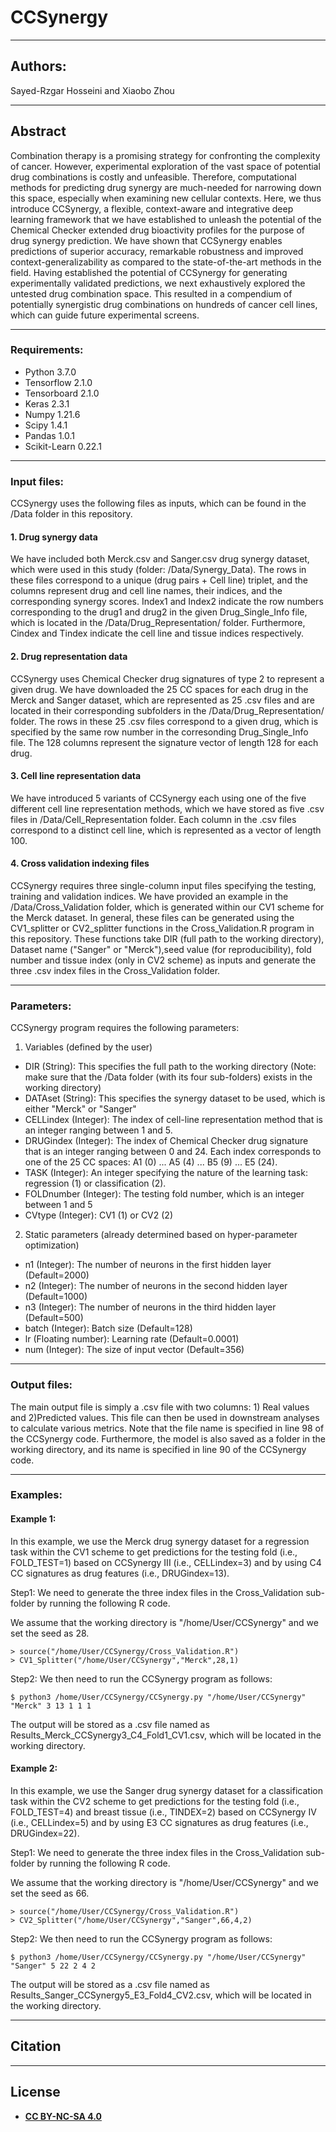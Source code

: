 # CCSynergy
---

## Authors:
Sayed-Rzgar Hosseini and Xiaobo Zhou

---


## Abstract
Combination therapy is a promising strategy for confronting the complexity of cancer. However, experimental exploration of the vast space of potential drug combinations is costly and unfeasible. Therefore, computational methods for predicting drug synergy are much-needed for narrowing down this space, especially when examining new cellular contexts. Here, we thus introduce CCSynergy, a flexible, context-aware and integrative deep learning framework that we have established to unleash the potential of the Chemical Checker extended drug bioactivity profiles for the purpose of drug synergy prediction. We have shown that CCSynergy enables predictions of superior accuracy, remarkable robustness and improved context-generalizability as compared to the state-of-the-art methods in the field. Having established the potential of CCSynergy for generating experimentally validated predictions, we next exhaustively explored the untested drug combination space. This resulted in a compendium of potentially synergistic drug combinations on hundreds of cancer cell lines, which can guide future experimental screens.

---
### Requirements:
- Python 3.7.0
- Tensorflow 2.1.0
- Tensorboard 2.1.0
- Keras 2.3.1
- Numpy 1.21.6 
- Scipy 1.4.1
- Pandas 1.0.1
- Scikit-Learn 0.22.1

---

### Input files:
CCSynergy uses the following files as inputs, which can be found in the /Data folder in this repository.


#### 1. Drug synergy data
We have included both Merck.csv and Sanger.csv drug synergy dataset, which were used in this study (folder: /Data/Synergy_Data).
The rows in these files correspond to a unique (drug pairs + Cell line) triplet, and the columns represent drug and cell line names, their indices, and the corresponding synergy scores.
Index1 and Index2 indicate the row numbers corresponding to the drug1 and drug2 in the given Drug_Single_Info file, which is located in the /Data/Drug_Representation/ folder. Furthermore, Cindex and Tindex indicate the cell line and tissue indices respectively.


#### 2. Drug representation data
CCSynergy uses Chemical Checker drug signatures of type 2 to represent a given drug. We have downloaded the 25 CC spaces for each drug in the Merck and Sanger dataset, which are represented as 25 .csv files and are located in their corresponding subfolders in the /Data/Drug_Representation/ folder. The rows in these 25 .csv files correspond to a given drug, which is specified by the same row number in the corresonding Drug_Single_Info file. The 128 columns represent the signature vector of length 128 for each drug. 


#### 3. Cell line representation data
We have introduced 5 variants of CCSynergy each using one of the five different cell line representation methods, which we have stored as five .csv files in /Data/Cell_Representation folder. Each column in the .csv files correspond to a distinct cell line, which is represented as a vector of length 100.   


#### 4. Cross validation indexing files
CCSynergy requires three single-column input files specifying the testing, training and validation indices. 
We have provided an example in the /Data/Cross_Validation folder, which is generated within our CV1 scheme for the Merck dataset.
In general, these files can be generated using the CV1_splitter or CV2_splitter functions in the Cross_Validation.R program in this repository.
These functions take DIR (full path to the working directory), Dataset name ("Sanger" or "Merck"),seed value (for reproducibility), fold number and tissue index (only in CV2 scheme) as inputs and  generate the three .csv index files in the Cross_Validation folder.

---

### Parameters:
CCSynergy program requires the following parameters:
1. Variables (defined by the user)
- DIR (String): This specifies the full path to the working directory (Note: make sure that the /Data folder (with its four sub-folders) exists in the working directory)
- DATAset (String): This specifies the synergy dataset to be used, which is either "Merck" or "Sanger"
- CELLindex (Integer): The index of cell-line representation method that is an integer ranging between 1 and 5.
- DRUGindex (Integer): The index of Chemical Checker drug signature that is an integer ranging between 0 and 24. Each index corresponds to one of the 25 CC spaces: A1 (0) ... A5 (4) ... B5 (9) ... E5 (24).
- TASK (Integer): An integer specifying the nature of the learning task: regression (1) or classification (2). 
- FOLDnumber (Integer): The testing fold number, which is an integer between 1 and 5
- CVtype (Integer): CV1 (1) or CV2 (2)
  
2. Static parameters (already determined based on hyper-parameter optimization)
- n1 (Integer): The number of neurons in the first hidden layer (Default=2000)
- n2 (Integer): The number of neurons in the second hidden layer (Default=1000)
- n3 (Integer): The number of neurons in the third hidden layer (Default=500)
- batch (Integer): Batch size (Default=128)
- lr (Floating number): Learning rate (Default=0.0001)
- num (Integer): The size of input vector (Default=356) 

---

### Output files:
The main output file is simply a .csv file with two columns: 1) Real values and 2)Predicted values. This file can then be used in downstream analyses to calculate various metrics. Note that the file name is specified in line 98 of the CCSynergy code.
Furthermore, the model is also saved as a folder in the working directory, and its name is specified in line 90 of the CCSynergy code. 

---

### Examples:

#### Example 1:
In this example, we use the Merck drug synergy dataset for a regression task within the CV1 scheme to get predictions for the testing fold (i.e., FOLD_TEST=1) based on CCSynergy III (i.e., CELLindex=3) and by using C4 CC signatures as drug features (i.e., DRUGindex=13). 

Step1:
We need to generate the three index files in the Cross_Validation sub-folder by running the following R code.

We assume that the working directory is "/home/User/CCSynergy" and we set the seed as 28.

```Rscript
> source("/home/User/CCSynergy/Cross_Validation.R")
> CV1_Splitter("/home/User/CCSynergy","Merck",28,1)
```

Step2:
We then need to run the CCSynergy program as follows:
```shell
$ python3 /home/User/CCSynergy/CCSynergy.py "/home/User/CCSynergy" "Merck" 3 13 1 1 1
```

The output will be stored as a .csv file named as Results_Merck_CCSynergy3_C4_Fold1_CV1.csv, which will be located in the working directory.


#### Example 2:
In this example, we use the Sanger drug synergy dataset for a classification task within the CV2 scheme to get predictions for the testing fold (i.e., FOLD_TEST=4) and breast tissue (i.e., TINDEX=2) based on CCSynergy IV (i.e., CELLindex=5) and by using E3 CC signatures as drug features (i.e., DRUGindex=22). 

Step1:
We need to generate the three index files in the Cross_Validation sub-folder by running the following R code.

We assume that the working directory is "/home/User/CCSynergy" and we set the seed as 66.

```Rscript
> source("/home/User/CCSynergy/Cross_Validation.R")
> CV2_Splitter("/home/User/CCSynergy","Sanger",66,4,2)
```

Step2:
We then need to run the CCSynergy program as follows:
```shell
$ python3 /home/User/CCSynergy/CCSynergy.py "/home/User/CCSynergy" "Sanger" 5 22 2 4 2

```

The output will be stored as a .csv file named as Results_Sanger_CCSynergy5_E3_Fold4_CV2.csv, which will be located in the working directory.


---

## Citation

---

## License

- **[CC BY-NC-SA 4.0](https://creativecommons.org/licenses/by-nc-sa/4.0/)**

